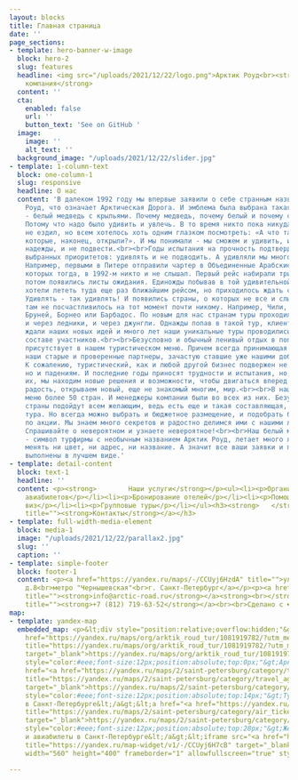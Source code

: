 ```yaml
---
layout: blocks
title: Главная страница
date: ''
page_sections:
- template: hero-banner-w-image
  block: hero-2
  slug: features
  headline: <img src="/uploads/2021/12/22/logo.png">Арктик Роуд<br><strong>Туристическая
    компания</strong>
  content: ''
  cta:
    enabled: false
    url: ''
    button_text: 'See on GitHub '
  image:
    image: ''
    alt_text: ''
  background_image: "/uploads/2021/12/22/slider.jpg"
- template: 1-column-text
  block: one-column-1
  slug: responsive
  headline: О нас
  content: 'В далеком 1992 году мы впервые заявили о себе странным названием Арктик
    Роуд, что означает Арктическая Дорога. И эмблема была выбрана такая же необычная
    - белый медведь с крыльями. Почему медведь, почему белый и почему с крыльями?
    Потому что надо было удивить и увлечь. В то время никто пока никуда не летал и
    не ездил, но всем хотелось хоть одним глазком посмотреть: «А что там, за границами,
    которые, наконец, открыли?». И мы понимали - мы сможем и удивить, и оправдать
    надежды, и не подвести.<br><br>Годы испытания на прочность подтвердили правильность
    выбранных приоритетов: удивлять и не подводить. А удивляли мы много и по-разному.
    Например, первыми в Питере отправили чартер в Объединенные Арабские Эмираты, о
    которых тогда, в 1992-м никто и не слышал. Первый рейс набирали три месяца, а
    потом появились листы ожидания. Единожды побывав в той удивительной стране, клиенты
    хотели лететь туда еще раз ближайшим рейсом, но приходилось ждать своей очереди.
    Удивлять - так удивлять! И появились страны, о которых не все и слышали, а побывать
    там не посчастливилось на тот момент почти никому. Например, Чили, Венесуэла,
    Бруней, Борнео или Барбадос. По новым для нас странам туры проходили и через пустыни,
    и через ледники, и через джунгли. Однажды попав в такой тур, клиенты с нетерпением
    ждали наших новых идей и много лет наши уникальные туры проводились в почти неизменном
    составе участников.<br><br>Безусловно и обычный ленивый отдых в популярных странах
    присутствует в нашем туристическом меню. Причем всегда принимающая сторона - это
    наши старые и проверенные партнеры, зачастую ставшие уже нашими добрыми друзьями.
    К сожалению, туристический, как и любой другой бизнес подвержен не только взлетам,
    но и падениям. И последние годы приносят трудности и испытания, но, преодолевая
    их, мы находим новые решения и возможности, чтобы двигаться вперед. Мы дарим людям
    радость, открываем новый, еще не знакомый многим, мир.<br><br>В нашем туристическом
    меню более 50 стран. И менеджеры компании были во всех из них. Безусловно не все
    страны подойдут всем желающим, ведь есть еще и такая составляющая, как стоимость
    тура. Но всегда можно выбрать и бюджетное размещение, и подобрать билет на перелет
    по акции. Мы знаем много секретов и радостно делимся ими с нашими любимыми клиентами.
    Спрашивайте о невероятном и узнаете невероятное!<br><br>Наш белый медведь с крыльями
    - символ турфирмы с необычным названием Арктик Роуд, летает много лет и не собирается
    менять ни цвет, ни адрес, ни название. А значит все ваши заявки и пожелания будут
    выполнены в лучшем виде.'
- template: detail-content
  block: text-1
  headline: ''
  content: <p><strong>        Наши услуги</strong></p><ul><li><p>Организация туров</p></li><li><p>Покупка
    авиабилетов</p></li><li><p>Бронирование отелей</p></li><li><p>Помощь в оформлении
    виз</p></li><li><p>Групповые туры</p></li></ul><h3><strong>   </strong><a href="/контакты"
    title=""><strong>Контакты</strong></a></h3>
- template: full-width-media-element
  block: media-1
  image: "/uploads/2021/12/22/parallax2.jpg"
  slug: ''
  caption: ''
- template: simple-footer
  block: footer-1
  content: <p><a href="https://yandex.ru/maps/-/CCUyj6HzdA" title="">ул. Кирочная,
    д.8<br>метро "Чернышевская"<br>г. Санкт-Петербург</a></p><p><a href="mailto:info@arctic-road.ru"
    title=""><strong>info@arctic-road.ru</strong></a><strong><br></strong><a href="tel:+78127196352"
    title=""><strong>+7 (812) 719-63-52</strong></a><br><br>Сделано с ❤️ в Санкт-Петербурге</p>
map:
- template: yandex-map
  embedded_map: <p>&lt;div style="position:relative;overflow:hidden;"&gt;&lt;a href="<a
    href="https://yandex.ru/maps/org/arktik_roud_tur/1081919782/?utm_medium=mapframe&amp;utm_source=maps"
    title="https://yandex.ru/maps/org/arktik_roud_tur/1081919782/?utm_medium=mapframe&amp;utm_source=maps"
    target="_blank">https://yandex.ru/maps/org/arktik_roud_tur/1081919782/?utm_medium=mapframe&amp;utm_source=maps</a>"
    style="color:#eee;font-size:12px;position:absolute;top:0px;"&gt;Арктик Роуд Тур&lt;/a&gt;&lt;a
    href="<a href="https://yandex.ru/maps/2/saint-petersburg/category/travel_agency/184106432/?utm_medium=mapframe&amp;utm_source=maps"
    title="https://yandex.ru/maps/2/saint-petersburg/category/travel_agency/184106432/?utm_medium=mapframe&amp;utm_source=maps"
    target="_blank">https://yandex.ru/maps/2/saint-petersburg/category/travel_agency/184106432/?utm_medium=mapframe&amp;utm_source=maps</a>"
    style="color:#eee;font-size:12px;position:absolute;top:14px;"&gt;Турагентство
    в Санкт‑Петербурге&lt;/a&gt;&lt;a href="<a href="https://yandex.ru/maps/2/saint-petersburg/category/air_tickets_railway_tickets/184108279/?utm_medium=mapframe&amp;utm_source=maps"
    title="https://yandex.ru/maps/2/saint-petersburg/category/air_tickets_railway_tickets/184108279/?utm_medium=mapframe&amp;utm_source=maps"
    target="_blank">https://yandex.ru/maps/2/saint-petersburg/category/air_tickets_railway_tickets/184108279/?utm_medium=mapframe&amp;utm_source=maps</a>"
    style="color:#eee;font-size:12px;position:absolute;top:28px;"&gt;Железнодорожные
    и авиабилеты в Санкт‑Петербурге&lt;/a&gt;&lt;iframe src="<a href="https://yandex.ru/map-widget/v1/-/CCUyj6H7cB"
    title="https://yandex.ru/map-widget/v1/-/CCUyj6H7cB" target="_blank">https://yandex.ru/map-widget/v1/-/CCUyj6H7cB</a>"
    width="560" height="400" frameborder="1" allowfullscreen="true" style="position:relative;"&gt;&lt;/iframe&gt;&lt;/div&gt;</p>

---
```

